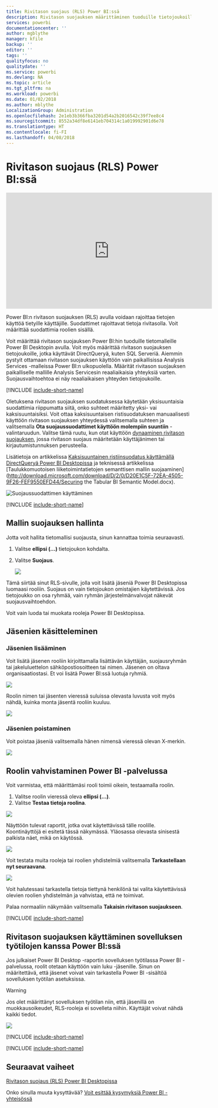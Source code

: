 ```yaml
---
title: Rivitason suojaus (RLS) Power BI:ssä
description: Rivitason suojauksen määrittäminen tuoduille tietojoukoille ja DirectQuerylle Power BI -palvelussa
services: powerbi
documentationcenter: ''
author: mgblythe
manager: kfile
backup: ''
editor: ''
tags: ''
qualityfocus: no
qualitydate: ''
ms.service: powerbi
ms.devlang: NA
ms.topic: article
ms.tgt_pltfrm: na
ms.workload: powerbi
ms.date: 01/02/2018
ms.author: mblythe
LocalizationGroup: Administration
ms.openlocfilehash: 2e1eb3b366fba3201d54a2b2016542c39f7ee8c4
ms.sourcegitcommit: 8552a34df8e6141eb704314c1a019992901d6e78
ms.translationtype: HT
ms.contentlocale: fi-FI
ms.lasthandoff: 04/08/2018
---
```

# <a name="row-level-security-rls-with-power-bi"></a>Rivitason suojaus (RLS) Power BI:ssä
<iframe width="560" height="315" src="https://www.youtube.com/embed/67fK0GoVQ80?showinfo=0" frameborder="0" allowfullscreen></iframe>

Power BI:n rivitason suojauksen (RLS) avulla voidaan rajoittaa tietojen käyttöä tietyille käyttäjille. Suodattimet rajoittavat tietoja rivitasolla. Voit määrittää suodattimia roolien sisällä.

Voit määrittää rivitason suojauksen Power BI:hin tuoduille tietomalleille Power BI Desktopin avulla. Voit myös määrittää rivitason suojauksen tietojoukoille, jotka käyttävät DirectQueryä, kuten SQL Serveriä. Aiemmin pystyit ottamaan rivitason suojauksen käyttöön vain paikallisissa Analysis Services -malleissa Power BI:n ulkopuolella. Määrität rivitason suojauksen paikalliselle mallille Analysis Servicesin reaaliaikaisia yhteyksiä varten. Suojausvaihtoehtoa ei näy reaaliaikaisen yhteyden tietojoukoille.

[!INCLUDE [include-short-name](./includes/rls-desktop-define-roles.md)]

Oletuksena rivitason suojauksen suodatuksessa käytetään yksisuuntaisia suodattimia riippumatta siitä, onko suhteet määritetty yksi- vai kaksisuuntaisiksi. Voit ottaa kaksisuuntaisen ristisuodatuksen manuaalisesti käyttöön rivitason suojauksen yhteydessä valitsemalla suhteen ja valitsemalla **Ota suojaussuodattimet käyttöön molempiin suuntiin** -valintaruudun. Valitse tämä ruutu, kun otat käyttöön [dynaaminen rivitason suojauksen](https://docs.microsoft.com/en-us/sql/analysis-services/supplemental-lesson-implement-dynamic-security-by-using-row-filters), jossa rivitason suojaus määritetään käyttäjänimen tai kirjautumistunnuksen perusteella. 

Lisätietoja on artikkelissa [Kaksisuuntainen ristiinsuodatus käyttämällä DirectQueryä Power BI Desktopissa](desktop-bidirectional-filtering.md) ja teknisessä artikkelissa [Taulukkomuotoisen liiketoimintatietojen semanttisen mallin suojaaminen](http://download.microsoft.com/download/D/2/0/D20E1C5F-72EA-4505-9F26-FEF9550EFD44/Securing the Tabular BI Semantic Model.docx).

![Suojaussuodattimen käyttäminen](media/service-admin-rls/rls-apply-security-filter.png)


[!INCLUDE [include-short-name](./includes/rls-desktop-view-as-roles.md)]

## <a name="manage-security-on-your-model"></a>Mallin suojauksen hallinta
Jotta voit hallita tietomallisi suojausta, sinun kannattaa toimia seuraavasti.

1. Valitse **ellipsi (...)**  tietojoukon kohdalta.
2. Valitse **Suojaus**.
   
   ![](media/service-admin-rls/rls-security.png)

Tämä siirtää sinut RLS-sivulle, jolla voit lisätä jäseniä Power BI Desktopissa luomaasi rooliin. Suojaus on vain tietojoukon omistajien käytettävissä. Jos tietojoukko on osa ryhmää, vain ryhmän järjestelmänvalvojat näkevät suojausvaihtoehdon. 

Voit vain luoda tai muokata rooleja Power BI Desktopissa.

## <a name="working-with-members"></a>Jäsenien käsitteleminen
### <a name="add-members"></a>Jäsenien lisääminen
Voit lisätä jäsenen rooliin kirjoittamalla lisättävän käyttäjän, suojausryhmän tai jakeluluettelon sähköpostiosoitteen tai nimen. Jäsenen on oltava organisaatiostasi. Et voi lisätä Power BI:ssä luotuja ryhmiä.

![](media/service-admin-rls/rls-add-member.png)

Roolin nimen tai jäsenten vieressä suluissa olevasta luvusta voit myös nähdä, kuinka monta jäsentä rooliin kuuluu.

![](media/service-admin-rls/rls-member-count.png)

### <a name="remove-members"></a>Jäsenien poistaminen
Voit poistaa jäseniä valitsemalla hänen nimensä vieressä olevan X-merkin. 

![](media/service-admin-rls/rls-remove-member.png)

## <a name="validating-the-role-within-the-power-bi-service"></a>Roolin vahvistaminen Power BI -palvelussa
Voit varmistaa, että määrittämäsi rooli toimii oikein, testaamalla roolin. 

1. Valitse roolin vieressä oleva **ellipsi (...)**.
2. Valitse **Testaa tietoja roolina**.

![](media/service-admin-rls/rls-test-role.png)

Näyttöön tulevat raportit, jotka ovat käytettävissä tälle roolille. Koontinäyttöjä ei esitetä tässä näkymässä. Yläosassa olevasta sinisestä palkista näet, mikä on käytössä.

![](media/service-admin-rls/rls-test-role2.png)

Voit testata muita rooleja tai roolien yhdistelmiä valitsemalla **Tarkastellaan nyt seuraavana**.

![](media/service-admin-rls/rls-test-role3.png)

Voit halutessasi tarkastella tietoja tiettynä henkilönä tai valita käytettävissä olevien roolien yhdistelmän ja vahvistaa, että ne toimivat. 

Palaa normaaliin näkymään valitsemalla **Takaisin rivitason suojaukseen**.

[!INCLUDE [include-short-name](./includes/rls-usernames.md)]

## <a name="using-rls-with-app-workspaces-in-power-bi"></a>Rivitason suojauksen käyttäminen sovelluksen työtilojen kanssa Power BI:ssä
Jos julkaiset Power BI Desktop -raportin sovelluksen työtilassa Power BI -palvelussa, roolit otetaan käyttöön vain luku -jäsenille. Sinun on määritettävä, että jäsenet voivat vain tarkastella Power BI -sisältöä sovelluksen työtilan asetuksissa.

> [!WARNING]
> Jos olet määrittänyt sovelluksen työtilan niin, että jäsenillä on muokkausoikeudet, RLS-rooleja ei sovelleta niihin. Käyttäjät voivat nähdä kaikki tiedot.
> 
> 

![](media/service-admin-rls/rls-group-settings.png)

[!INCLUDE [include-short-name](./includes/rls-limitations.md)]

[!INCLUDE [include-short-name](./includes/rls-faq.md)]

## <a name="next-steps"></a>Seuraavat vaiheet
[Rivitason suojaus (RLS) Power BI Desktopissa](desktop-rls.md)  

Onko sinulla muuta kysyttävää? [Voit esittää kysymyksiä Power BI -yhteisössä](http://community.powerbi.com/)

